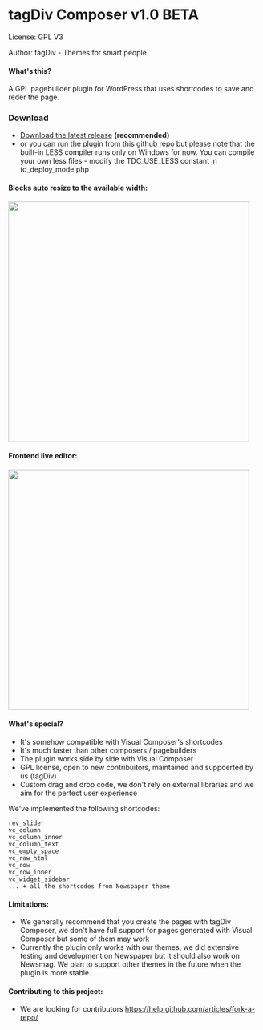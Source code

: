 # tagDiv Composer v1.0 BETA

License: GPL V3

Author: tagDiv - Themes for smart people


#### What's this?
A GPL pagebuilder plugin for WordPress that uses shortcodes to save and reder the page.

### Download
- [Download the latest release](https://github.com/tagDiv/td-composer/releases/latest) **(recommended)**
- or you can run the plugin from this github repo but please note that the built-in LESS compiler runs only on Windows for now. You can compile your own less files - modify the TDC_USE_LESS constant in td_deploy_mode.php

#### Blocks auto resize to the available width:
<img src="https://raw.githubusercontent.com/tagDiv/td-composer/master/github-site/Animation1.gif?token=AE_CY7mcJFFk223Q-QQgTAuKkhiLqy9kks5XhO3wwA%3D%3D" width="480">


#### Frontend live editor:
<img src="https://raw.githubusercontent.com/tagDiv/td-composer/master/github-site/Animation2.gif?token=AE_CY5UD9_NcRLMgOuB_L41hiXUbXu0xks5XhO3ywA%3D%3D" width="480">



#### What's special?
- It's somehow compatible with Visual Composer's shortcodes 
- It's much faster than other composers / pagebuilders
- The plugin works side by side with Visual Composer
- GPL license, open to new contribuitors, maintained and suppoerted by us (tagDiv)
- Custom drag and drop code, we don't rely on external libraries and we aim for the perfect user experience

We've implemented the following shortcodes: 
```
rev_slider
vc_column
vc_column_inner
vc_column_text
vc_empty_space
vc_raw_html
vc_row
vc_row_inner
vc_widget_sidebar
... + all the shortcodes from Newspaper theme
```

#### Limitations:
-  We generally recommend that you create the pages with tagDiv Composer, we don't have full support for pages generated with Visual Composer but some of them may work
-  Currently the plugin only works with our themes, we did extensive testing and development on Newspaper but it should also work on Newsmag. We plan to support other themes in the future when the plugin is more stable.

#### Contributing to this project:
- We are looking for contributors https://help.github.com/articles/fork-a-repo/
